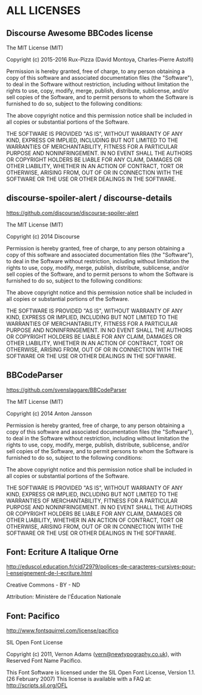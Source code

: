 # ALL LICENSES

## Discourse Awesome BBCodes license

The MIT License (MIT)

Copyright (c) 2015-2016 Rux-Pizza (David Montoya, Charles-Pierre Astolfi)

Permission is hereby granted, free of charge, to any person obtaining a copy
of this software and associated documentation files (the "Software"), to deal
in the Software without restriction, including without limitation the rights
to use, copy, modify, merge, publish, distribute, sublicense, and/or sell
copies of the Software, and to permit persons to whom the Software is
furnished to do so, subject to the following conditions:

The above copyright notice and this permission notice shall be included in all
copies or substantial portions of the Software.

THE SOFTWARE IS PROVIDED "AS IS", WITHOUT WARRANTY OF ANY KIND, EXPRESS OR
IMPLIED, INCLUDING BUT NOT LIMITED TO THE WARRANTIES OF MERCHANTABILITY,
FITNESS FOR A PARTICULAR PURPOSE AND NONINFRINGEMENT. IN NO EVENT SHALL THE
AUTHORS OR COPYRIGHT HOLDERS BE LIABLE FOR ANY CLAIM, DAMAGES OR OTHER
LIABILITY, WHETHER IN AN ACTION OF CONTRACT, TORT OR OTHERWISE, ARISING FROM,
OUT OF OR IN CONNECTION WITH THE SOFTWARE OR THE USE OR OTHER DEALINGS IN THE
SOFTWARE.

## discourse-spoiler-alert / discourse-details

https://github.com/discourse/discourse-spoiler-alert

The MIT License (MIT)

Copyright (c) 2014 Discourse

Permission is hereby granted, free of charge, to any person obtaining a copy of
this software and associated documentation files (the "Software"), to deal in
the Software without restriction, including without limitation the rights to
use, copy, modify, merge, publish, distribute, sublicense, and/or sell copies of
the Software, and to permit persons to whom the Software is furnished to do so,
subject to the following conditions:

The above copyright notice and this permission notice shall be included in all
copies or substantial portions of the Software.

THE SOFTWARE IS PROVIDED "AS IS", WITHOUT WARRANTY OF ANY KIND, EXPRESS OR
IMPLIED, INCLUDING BUT NOT LIMITED TO THE WARRANTIES OF MERCHANTABILITY, FITNESS
FOR A PARTICULAR PURPOSE AND NONINFRINGEMENT. IN NO EVENT SHALL THE AUTHORS OR
COPYRIGHT HOLDERS BE LIABLE FOR ANY CLAIM, DAMAGES OR OTHER LIABILITY, WHETHER
IN AN ACTION OF CONTRACT, TORT OR OTHERWISE, ARISING FROM, OUT OF OR IN
CONNECTION WITH THE SOFTWARE OR THE USE OR OTHER DEALINGS IN THE SOFTWARE.

## BBCodeParser

https://github.com/svenslaggare/BBCodeParser

The MIT License (MIT)

Copyright (c) 2014 Anton Jansson

Permission is hereby granted, free of charge, to any person obtaining a copy
of this software and associated documentation files (the "Software"), to deal
in the Software without restriction, including without limitation the rights
to use, copy, modify, merge, publish, distribute, sublicense, and/or sell
copies of the Software, and to permit persons to whom the Software is
furnished to do so, subject to the following conditions:

The above copyright notice and this permission notice shall be included in all
copies or substantial portions of the Software.

THE SOFTWARE IS PROVIDED "AS IS", WITHOUT WARRANTY OF ANY KIND, EXPRESS OR
IMPLIED, INCLUDING BUT NOT LIMITED TO THE WARRANTIES OF MERCHANTABILITY,
FITNESS FOR A PARTICULAR PURPOSE AND NONINFRINGEMENT. IN NO EVENT SHALL THE
AUTHORS OR COPYRIGHT HOLDERS BE LIABLE FOR ANY CLAIM, DAMAGES OR OTHER
LIABILITY, WHETHER IN AN ACTION OF CONTRACT, TORT OR OTHERWISE, ARISING FROM,
OUT OF OR IN CONNECTION WITH THE SOFTWARE OR THE USE OR OTHER DEALINGS IN THE
SOFTWARE.

## Font: Ecriture A Italique Orne

http://eduscol.education.fr/cid72979/polices-de-caracteres-cursives-pour-l-enseignement-de-l-ecriture.html

Creative Commons - BY - ND

Attribution: Ministère de l'Éducation Nationale

## Font: Pacifico

http://www.fontsquirrel.com/license/pacifico

SIL Open Font License

Copyright (c) 2011, Vernon Adams (vern@newtypography.co.uk),
with Reserved Font Name Pacifico.

This Font Software is licensed under the SIL Open Font License, Version 1.1. (26 February 2007)
This license is available with a FAQ at: http://scripts.sil.org/OFL
